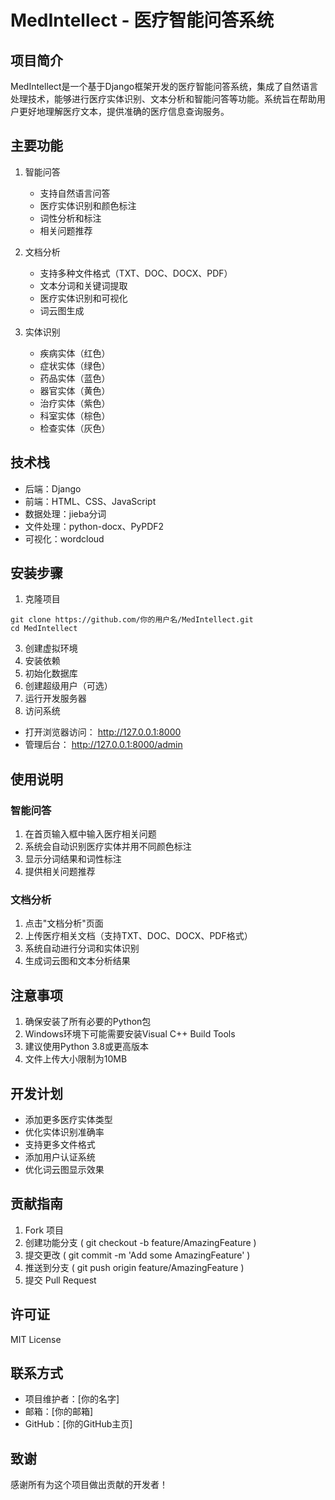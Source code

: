 # MedIntellect - 医疗智能问答系统
## 项目简介
MedIntellect是一个基于Django框架开发的医疗智能问答系统，集成了自然语言处理技术，能够进行医疗实体识别、文本分析和智能问答等功能。系统旨在帮助用户更好地理解医疗文本，提供准确的医疗信息查询服务。

## 主要功能
1. 智能问答
   
   - 支持自然语言问答
   - 医疗实体识别和颜色标注
   - 词性分析和标注
   - 相关问题推荐
2. 文档分析
   
   - 支持多种文件格式（TXT、DOC、DOCX、PDF）
   - 文本分词和关键词提取
   - 医疗实体识别和可视化
   - 词云图生成
3. 实体识别
   
   - 疾病实体（红色）
   - 症状实体（绿色）
   - 药品实体（蓝色）
   - 器官实体（黄色）
   - 治疗实体（紫色）
   - 科室实体（棕色）
   - 检查实体（灰色）
## 技术栈
- 后端：Django
- 前端：HTML、CSS、JavaScript
- 数据处理：jieba分词
- 文件处理：python-docx、PyPDF2
- 可视化：wordcloud
## 安装步骤
1. 克隆项目
```
git clone https://github.com/你的用户名/MedIntellect.git
cd MedIntellect
```
3. 创建虚拟环境
4. 安装依赖
5. 初始化数据库
6. 创建超级用户（可选）
7. 运行开发服务器
8. 访问系统
- 打开浏览器访问： http://127.0.0.1:8000
- 管理后台： http://127.0.0.1:8000/admin
## 使用说明
### 智能问答
1. 在首页输入框中输入医疗相关问题
2. 系统会自动识别医疗实体并用不同颜色标注
3. 显示分词结果和词性标注
4. 提供相关问题推荐
### 文档分析
1. 点击"文档分析"页面
2. 上传医疗相关文档（支持TXT、DOC、DOCX、PDF格式）
3. 系统自动进行分词和实体识别
4. 生成词云图和文本分析结果
## 注意事项
1. 确保安装了所有必要的Python包
2. Windows环境下可能需要安装Visual C++ Build Tools
3. 建议使用Python 3.8或更高版本
4. 文件上传大小限制为10MB
## 开发计划
- 添加更多医疗实体类型
- 优化实体识别准确率
- 支持更多文件格式
- 添加用户认证系统
- 优化词云图显示效果
## 贡献指南
1. Fork 项目
2. 创建功能分支 ( git checkout -b feature/AmazingFeature )
3. 提交更改 ( git commit -m 'Add some AmazingFeature' )
4. 推送到分支 ( git push origin feature/AmazingFeature )
5. 提交 Pull Request
## 许可证
MIT License

## 联系方式
- 项目维护者：[你的名字]
- 邮箱：[你的邮箱]
- GitHub：[你的GitHub主页]
## 致谢
感谢所有为这个项目做出贡献的开发者！
